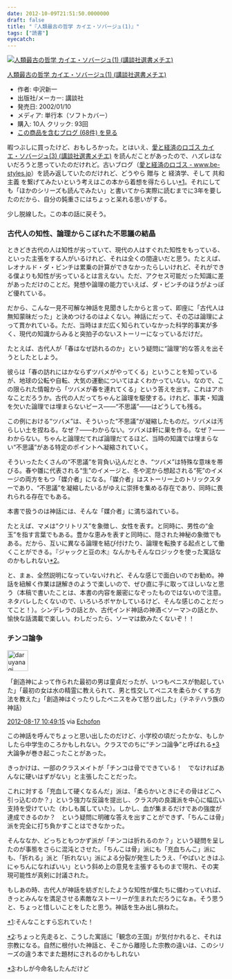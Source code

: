 ```yaml
---
date: 2012-10-09T21:51:50.0000000
draft: false
title: "『人類最古の哲学 カイエ・ソバージュ(1)』"
tags: ["読書"]
eyecatch: 
---
```

<p><div class="hatena-asin-detail"><a href="http://www.amazon.co.jp/exec/obidos/ASIN/4062582317/bestylesnet-22/"><img src="http://ecx.images-amazon.com/images/I/21JJVTTHHGL._SL160_.jpg" class="hatena-asin-detail-image" alt="人類最古の哲学 カイエ・ソバージュ(1) (講談社選書メチエ)" title="人類最古の哲学 カイエ・ソバージュ(1) (講談社選書メチエ)"></a><div class="hatena-asin-detail-info"><p class="hatena-asin-detail-title"><a href="http://www.amazon.co.jp/exec/obidos/ASIN/4062582317/bestylesnet-22/">人類最古の哲学 カイエ・ソバージュ(1) (講談社選書メチエ)</a></p><ul><li><span class="hatena-asin-detail-label">作者:</span> 中沢新一</li><li><span class="hatena-asin-detail-label">出版社/メーカー:</span> 講談社</li><li><span class="hatena-asin-detail-label">発売日:</span> 2002/01/10</li><li><span class="hatena-asin-detail-label">メディア:</span> 単行本（ソフトカバー）</li><li><span class="hatena-asin-detail-label">購入</span>: 10人 <span class="hatena-asin-detail-label">クリック</span>: 93回</li><li><a href="http://d.hatena.ne.jp/asin/4062582317/bestylesnet-22" target="_blank">この商品を含むブログ (68件) を見る</a></li></ul></div><div class="hatena-asin-detail-foot"></div></div></p><p>暇つぶしに買ったけど、おもしろかった。とはいえ、<a href="http://d.hatena.ne.jp/asin/4062582600/bestylesnet-22">愛と経済のロゴス カイエ・ソバージュ(3) (講談社選書メチエ)</a> を読んだことがあったので、ハズレはないだろうと思っていたのだけれど。古いブログ（<a href="http://www.be-styles.jp/archives/2268">&#x611B;&#x3068;&#x7D4C;&#x6E08;&#x306E;&#x30ED;&#x30B4;&#x30B9; - www.be-styles.jp</a>）を読み返していたのだけれど、どうやら 贈与 と 経済学、そして 共和主義 を繋げてみたいという考えはこの本から着想を得たらしい<a href="#f1" name="fn1" title="そんなことすら忘れていた！">*1</a>。それにしても「ほかのシリーズも読んでみたい」と書いてから実際に読むまでに3年を要したのだから、自分の鈍重さにはちょっと呆れる思いがする。</p><p>少し脱線した。この本の話に戻そう。</p>

<div class="section">
<h3>古代人の知性、論理からこぼれた不思議の結晶</h3>
<p>ときどき古代の人は知性が劣っていて、現代の人はすぐれた知性をもっている、といった主張をする人がいるけれど、それは全くの間違いだと思う。たとえば、レオナルド・ダ・ビンチは累乗の計算ができなかったらしいけれど、それができる僕よりも知性が劣っているとは言えない。ただ、アクセス可能だった知識に差があっただけのことだ。発想や論理の能力でいえば、ダ・ビンチのほうがよっぽど優れている。</p><p>だから、こんな一見不可解な神話を見聞きしたからと言って、即座に「古代人は無知蒙昧だった」と決めつけるのはよくない。神話にだって、その芯は論理によって貫かれている。ただ、当時はまだ広く知られていなかった科学的事実が多く、現代の知識からみると突拍子のないストーリーになっているだけだ。</p><p>たとえば、古代人が「春はなぜ訪れるのか」という疑問に“論理”的な答えを出そうとしたとしよう。</p><p>彼らは「春の訪れにはかならずツバメがやってくる」ということを知っているが、地球の公転や自転、大気の運動についてはよくわかっていない。なので、この限られた情報から「ツバメが春を連れてくる」という答えを出す。これはアホなことだろうか。古代の人だってちゃんと論理を駆使する。けれど、事実・知識を欠いた論理では埋まらないピース――“不思議”――はどうしても残る。</p><p>この例における“ツバメ”は、そういった“不思議”が凝縮したものだ。ツバメは汚らしい土を捏ねる。なぜ？――わからない。ツバメは軒に巣を作る。なぜ？――わからない。ちゃんと論理だてれば論理だてるほど、当時の知識では埋まらない“不思議”がある特定のポイントへ凝縮されていく。</p><p>そういったたくさんの“不思議”を背負い込んだとき、“ツバメ”は特殊な意味を帯びる。春や雛に代表される“生”のイメージと、冬や泥から想起される“死”のイメージの両方をもつ「媒介者」になる。「媒介者」はストーリー上のトリックスターであり、“不思議”を凝縮したいるがゆえに崇拝を集める存在であり、同時に畏れられる存在でもある。</p><p>本書で扱うのは神話には、そんな「媒介者」に満ち溢れている。</p><p>たとえば、マメは“クリトリス”を象徴し、女性を表す。と同時に、男性の“金玉”を指す言葉でもある。豊かな恵みを表すと同時に、隠された神秘の象徴でもある。だから、互いに異なる論理を結び付けたり、論理を転換する起点として働くことができる。『ジャックと豆の木』なんかもそんなロジックを使った寓話なのかもしれない<a href="#f2" name="fn2" title="ちょっと先走ると、こうした寓話に「観念の王国」が気付かれると、それは宗教になる。自然に根付いた神話と、そこから離陸した宗教の違いは、このシリーズの違う本でまた題材にされるのかもしれない">*2</a>。</p><p>と、まぁ、全然説明になっていないけれど、そんな感じで面白いのでお勧め。神話を紐解く作業は謎解きのようで楽しいので、ぜひ直に手に取ってほしいなと思う（本稿で書いたことは、本書の内容を厳密になぞったものではないので注意。ネタバレしたくないので、いろいろボヤかしているけど、そんな感じのことだってこと！）。シンデレラの話とか、古代インド神話の神酒＜ソーマ＞の話とか、愉快な話満載で楽しい。わしだったら、ソーマは飲みたくないぞ！！</p>

</div>
<div class="section">
<h3>チンコ論争</h3>
<p><div class="twitter-detail twitter-detail-left"><div class="twitter-detail-user"><a class="twitter-user-screen-name" href="http://twitter.com/daruyanagi"><img src="http://a0.twimg.com/profile_images/2499092861/czdefxqlojzu8vbspspq_normal.jpeg" alt="daruyanagi" height="48" width="48"></a></div><div class="twitter-detail-tweet"><p class="twitter-detail-text">      「創造神によって作られた最初の男は童貞だったが、いつもペニスが勃起していた」「最初の女は水の精霊に教えられて、男と性交してペニスを柔らかくする方法を教えた」「創造神はぐったりしたペニスをみて怒り出した」（テネテハラ族の神話）</p><p class="twitter-detail-info"><a href="http://twitter.com/daruyanagi/status/236278487151943682" class="twitter-detail-info-permalink"><span class="twitter-detail-info-date">2012-08-17</span> <span class="twitter-detail-info-time">10:49:15</span></a> <span class="twitter-detail-info-source">via <a href="http://www.echofon.com/" rel="nofollow">Echofon</a></span></p></div></div></p><p>この神話を呼んでちょっと思い出したのだけど、小学校の頃だったかな、もしかしたら中学生のころかもしれない。クラスでのちに“チンコ論争”と呼ばれる<a href="#f3" name="fn3" title="わしが今命名したんだけど">*3</a>大論争が巻き起こったことがあった。</p><p>きっかけは、一部のクラスメイトが「チンコは骨でできている！　でなければあんなに硬いはずがない」と主張したことだった。</p><p>これに対する「充血して硬くなるんだ」派は、「柔らかいときにその骨はどこへ引っ込むのか？」という強力な反論を提出し、クラス内の良識派を中心に幅広い支持を受けていた（わしも属していた）。しかし、血が集まるだけであの強度が達成できるのか？　という疑問に明確な答えを出すことができず、「ちんこは骨」派を完全に打ち負かすことはできなかった。</p><p>そんななか、どっちともつかず派が「チンコは折れるのか？」という疑問を呈したのが事態をさらに混沌とさせた。「ちんこは骨」派にも「充血ちんこ」派にも、「折れる」派と「折れない」派による分裂が発生したうえ、「やばいときはふにゃちんになればいい」という斜め上の意見を主張するものまで現れ、その実現可能性が真剣に討議された。</p><p>もしあの時、古代人が神話を紡ぎだしたような知性が僕たちに備わっていれば、きっとみんなを満足させる素敵なストーリーが生まれただろうになぁ。そう思うと、ちょっと惜しいことをしたと思う。神話を生み出し損ねた。</p>

</div><div class="footnote">
<p class="footnote"><a href="#fn1" name="f1" class="footnote-number">*1</a><span class="footnote-delimiter">:</span><span class="footnote-text">そんなことすら忘れていた！</span></p>
<p class="footnote"><a href="#fn2" name="f2" class="footnote-number">*2</a><span class="footnote-delimiter">:</span><span class="footnote-text">ちょっと先走ると、こうした寓話に「観念の王国」が気付かれると、それは宗教になる。自然に根付いた神話と、そこから離陸した宗教の違いは、このシリーズの違う本でまた題材にされるのかもしれない</span></p>
<p class="footnote"><a href="#fn3" name="f3" class="footnote-number">*3</a><span class="footnote-delimiter">:</span><span class="footnote-text">わしが今命名したんだけど</span></p>
</div>